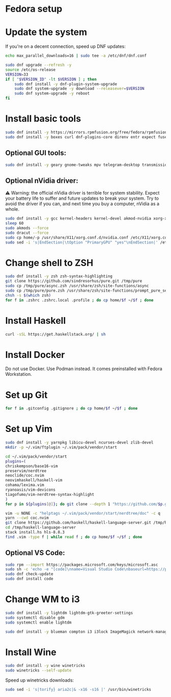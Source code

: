 Fedora setup
============

# Update the system
If you're on a decent connection, speed up DNF updates:
```sh
echo max_parallel_downloads=16 | sudo tee -a /etc/dnf/dnf.conf
```
```sh
sudo dnf upgrade --refresh -y
source /etc/os-release
VERSION=33
if [ "$VERSION_ID" -lt $VERSION ] ; then
    sudo dnf install -y dnf-plugin-system-upgrade
    sudo dnf system-upgrade -y download --releasever=$VERSION
    sudo dnf system-upgrade -y reboot
fi
```

# Install basic tools
```sh
sudo dnf install -y https://mirrors.rpmfusion.org/free/fedora/rpmfusion-free-release-$(rpm -E %fedora).noarch.rpm https://mirrors.rpmfusion.org/nonfree/fedora/rpmfusion-nonfree-release-$(rpm -E %fedora).noarch.rpm
sudo dnf install -y boxes curl dnf-plugins-core direnv entr expect fuse-exfat fuse-sshfs git git-credential-libsecret httpie jq make moreutils the_silver_searcher util-linux-user vim wget
```
## Optional GUI tools:
```sh
sudo dnf install -y geary gnome-tweaks mpv telegram-desktop transmission-gtk transmission-remote-gtk vim-X11 yaru-theme clipq
```

## Optional nVidia driver:
⚠️ Warning: the official nVidia driver is terrible for system stability. Expect your battery life to suffer and future updates to break your system. Try to avoid the driver if you can, and next time you buy a computer, nVidia as a whole.
```sh
sudo dnf install -y gcc kernel-headers kernel-devel akmod-nvidia xorg-x11-drv-nvidia xorg-x11-drv-nvidia-libs xorg-x11-drv-nvidia-libs.i686
sleep 60
sudo akmods --force
sudo dracut --force
sudo cp home/-p /usr/share/X11/xorg.conf.d/nvidia.conf /etc/X11/xorg.conf.d/nvidia.conf
sudo sed -i 's|EndSection|\tOption "PrimaryGPU" "yes"\nEndSection|' /etc/X11/xorg.conf.d/nvidia.conf
```

# Change shell to ZSH
```sh
sudo dnf install -y zsh zsh-syntax-highlighting
git clone https://github.com/sindresorhus/pure.git /tmp/pure
sudo cp /tmp/pure/async.zsh /usr/share/zsh/site-functions/async
sudo cp /tmp/pure/pure.zsh /usr/share/zsh/site-functions/prompt_pure_setup
chsh -s $(which zsh)
for f in .zshrc .zshrc.local .profile ; do cp home/$f ~/$f ; done
```

# Install Haskell
```sh
curl -sSL https://get.haskellstack.org/ | sh
```

# Install Docker
Do not use Docker. Use Podman instead. It comes preinstalled with Fedora Workstation.

# Set up Git
```sh
for f in .gitconfig .gitignore ; do cp home/$f ~/$f ; done
```

# Set up Vim
```sh
sudo dnf install -y yarnpkg libicu-devel ncurses-devel zlib-devel
mkdir -p ~/.vim/ftplugin ~/.vim/pack/vendor/start

cd ~/.vim/pack/vendor/start
plugins=(
chriskempson/base16-vim
preservim/nerdtree
neoclide/coc.nvim
neovimhaskell/haskell-vim
cohama/lexima.vim
ryanoasis/vim-devicons
tiagofumo/vim-nerdtree-syntax-highlight
)
for p in ${plugins[@]}; do git clone --depth 1 "https://github.com/$p.git"; done

vim -u NONE -c "helptags ~/.vim/pack/vendor/start/nerdtree/doc" -c q
yarn --cwd coc.nvim
git clone https://github.com/haskell/haskell-language-server.git /tmp/haskell-language-server
cd /tmp/haskell-language-server
stack install.hs hls-8.8.3
find .vim -type f | while read f ; do cp home/$f ~/$f ; done
```

## Optional VS Code:
```sh
sudo rpm --import https://packages.microsoft.com/keys/microsoft.asc
sudo sh -c 'echo -e "[code]\nname=Visual Studio Code\nbaseurl=https://packages.microsoft.com/yumrepos/vscode\nenabled=1\ngpgcheck=1\ngpgkey=https://packages.microsoft.com/keys/microsoft.asc" > /etc/yum.repos.d/vscode.repo'
sudo dnf check-update
sudo dnf install code
```

# Change WM to i3
```sh
sudo dnf install -y lightdm lightdm-gtk-greeter-settings
sudo systemctl disable gdm
sudo systemctl enable lightdm

sudo dnf install -y blueman compton i3 i3lock ImageMagick network-manager-applet scrot @xfce-desktop-environment ulauncher
```

# Install Wine
```sh
sudo dnf install -y wine winetricks
sudo winetricks --self-update
```
Speed up winetricks downloads:
```sh
sudo sed -i 's|torify} aria2c|& -x16 -s16 |' /usr/bin/winetricks
```

